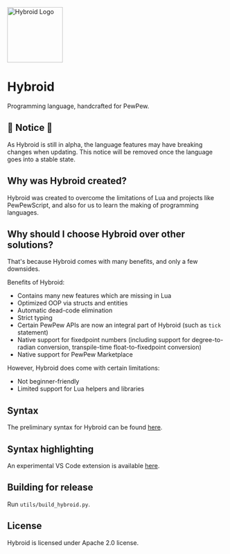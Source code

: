 <img src="https://hybroid.pewpew.live/Logo.png" alt="Hybroid Logo" width="128" height="128">

# Hybroid

Programming language, handcrafted for PewPew.

## 🚧 Notice 🚧

As Hybroid is still in alpha, the language features may have breaking changes when updating. This notice will be removed once the language goes into a stable state.

## Why was Hybroid created?

Hybroid was created to overcome the limitations of Lua and projects like PewPewScript, and also for us to learn the making of programming languages.

## Why should I choose Hybroid over other solutions?

That's because Hybroid comes with many benefits, and only a few downsides.

Benefits of Hybroid:

- Contains many new features which are missing in Lua
- Optimized OOP via structs and entities
- Automatic dead-code elimination
- Strict typing
- Certain PewPew APIs are now an integral part of Hybroid (such as `tick` statement)
- Native support for fixedpoint numbers (including support for degree-to-radian conversion, transpile-time float-to-fixedpoint conversion)
- Native support for PewPew Marketplace

However, Hybroid does come with certain limitations:

- Not beginner-friendly
- Limited support for Lua helpers and libraries

## Syntax

The preliminary syntax for Hybroid can be found [here](spec/syntax.md).

## Syntax highlighting

An experimental VS Code extension is available [here](https://github.com/pewpewlive/hybroid-vscode).

## Building for release

Run `utils/build_hybroid.py`.

## License

Hybroid is licensed under Apache 2.0 license.
